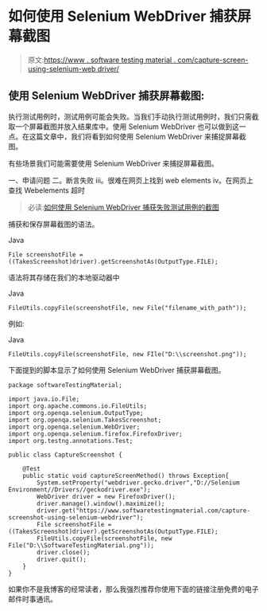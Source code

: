 # 如何使用 Selenium WebDriver 捕获屏幕截图

> 原文:[https://www . software testing material . com/capture-screen-using-selenium-web driver/](https://www.softwaretestingmaterial.com/capture-screenshot-using-selenium-webdriver/)

## 使用 Selenium WebDriver 捕获屏幕截图:

执行测试用例时，测试用例可能会失败。当我们手动执行测试用例时，我们只需截取一个屏幕截图并放入结果库中。使用 Selenium WebDriver 也可以做到这一点。在这篇文章中，我们将看到如何使用 Selenium WebDriver 来捕捉屏幕截图。

有些场景我们可能需要使用 Selenium WebDriver 来捕捉屏幕截图。

一、申请问题
二。断言失败
iii。很难在网页上找到 web elements
iv。在网页上查找 Webelements 超时

> 必读:[如何使用 Selenium WebDriver 捕获失败测试用例的截图](https://www.softwaretestingmaterial.com/capture-screenshot-of-failed-test-cases-using-selenium-webdriver-2/)

捕获和保存屏幕截图的语法。

Java

```
File screenshotFile = ((TakesScreenshot)driver).getScreenshotAs(OutputType.FILE);
```

语法将其存储在我们的本地驱动器中

Java

```
FileUtils.copyFile(screenshotFile, new File("filename_with_path"));
```

例如:

Java

```
FileUtils.copyFile(screenshotFile, new FIle("D:\\screenshot.png"));
```

下面提到的脚本显示了如何使用 Selenium WebDriver 捕获屏幕截图。

```
package softwareTestingMaterial;

import java.io.File;
import org.apache.commons.io.FileUtils;
import org.openqa.selenium.OutputType;
import org.openqa.selenium.TakesScreenshot;
import org.openqa.selenium.WebDriver;
import org.openqa.selenium.firefox.FirefoxDriver;
import org.testng.annotations.Test;

public class CaptureScreenshot {

	@Test
	public static void captureScreenMethod() throws Exception{
		System.setProperty("webdriver.gecko.driver","D://Selenium Environment//Drivers//geckodriver.exe");
		WebDriver driver = new FirefoxDriver();
		driver.manage().window().maximize();
		driver.get("https://www.softwaretestingmaterial.com/capture-screenshot-using-selenium-webdriver");
		File screenshotFile = ((TakesScreenshot)driver).getScreenshotAs(OutputType.FILE);
		FileUtils.copyFile(screenshotFile, new File("D:\\SoftwareTestingMaterial.png"));
		driver.close();
		driver.quit();		
	}
}
```

如果你不是我博客的经常读者，那么我强烈推荐你使用下面的链接注册免费的电子邮件时事通讯。